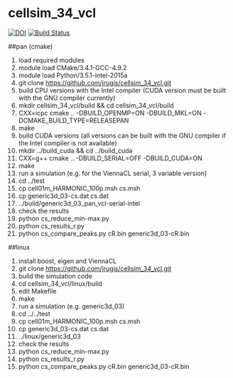 # cellsim_34_vcl
[![DOI](https://zenodo.org/badge/23023/jrugis/cellsim_34_vcl.svg)](https://zenodo.org/badge/latestdoi/23023/jrugis/cellsim_34_vcl)
[![Build Status](https://travis-ci.org/jrugis/cellsim_34_vcl.svg?branch=master)](https://travis-ci.org/jrugis/cellsim_34_vcl)

##pan (cmake)
1. load required modules
  1. module load CMake/3.4.1-GCC-4.9.2
  2. module load Python/3.5.1-intel-2015a
2. git clone https://github.com/jrugis/cellsim_34_vcl.git
3. build CPU versions with the Intel compiler (CUDA version must be built with the GNU compiler currently)
  1. mkdir cellsim_34_vcl/build && cd cellsim_34_vcl/build
  2. CXX=icpc cmake .. -DBUILD_OPENMP=ON -DBUILD_MKL=ON -DCMAKE_BUILD_TYPE=RELEASEPAN
  3. make
4. build CUDA versions (all versions can be built with the GNU compiler if the Intel compiler is not available)
  1. mkdir ../build_cuda && cd ../build_cuda
  2. CXX=g++ cmake .. -DBUILD_SERIAL=OFF -DBUILD_CUDA=ON
  3. make
5. run a simulation (e.g. for the ViennaCL serial, 3 variable version)
  1. cd ../test
  2. cp cell01m_HARMONIC_100p.msh cs.msh
  3. cp generic3d_03-cs.dat cs.dat
  4. ../build/generic3d_03_pan_vcl-serial-intel
6. check the results
  1. python cs_reduce_min-max.py
  2. python cs_results_r.py
  3. python cs_compare_peaks.py cR.bin generic3d_03-cR.bin

##linux
1. install boost, eigen and ViennaCL
2. git clone https://github.com/jrugis/cellsim_34_vcl.git
3. build the simulation code
  1. cd cellsim_34_vcl/linux/build
  2. edit Makefile
  3. make
4. run a simulation (e.g. generic3d_03)
  1. cd ../../test
  2. cp cell01m_HARMONIC_100p.msh cs.msh
  3. cp generic3d_03-cs.dat cs.dat
  4. ../linux/generic3d_03
5. check the results
  1. python cs_reduce_min-max.py
  2. python cs_results_r.py
  3. python cs_compare_peaks.py cR.bin generic3d_03-cR.bin
